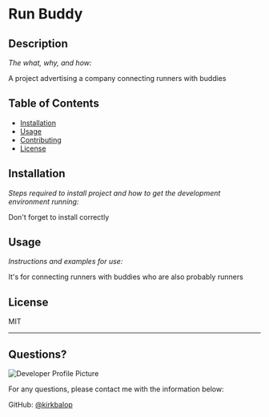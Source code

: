 # Run Buddy

  ## Description 
  
  *The what, why, and how:* 
  
  A project advertising a company connecting runners with buddies
  ## Table of Contents
  * [Installation](#installation)
  * [Usage](#usage)
  * [Contributing](#contributing)
  * [License](#license)
  
  ## Installation
  
  *Steps required to install project and how to get the development environment running:*
  
  Don't forget to install correctly
  
  ## Usage 
  
  *Instructions and examples for use:*
  
  It's for connecting runners with buddies who are also probably runners
  
  ## License
  
  MIT
  
  ---
  
  ## Questions?
  
  ![Developer Profile Picture](https://avatars.githubusercontent.com/u/72714206?v=4) 
  
  For any questions, please contact me with the information below:
 
  GitHub: [@kirkbalop](https://api.github.com/users/kirkbalop)
  